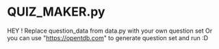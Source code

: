 # QUIZ_MAKER.py
HEY ! 
Replace question_data from data.py with your own question set 
Or you can use "https://opentdb.com" to generate question set and run :D 
